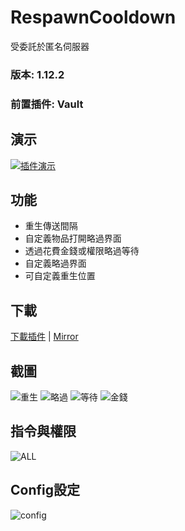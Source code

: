 # RespawnCooldown
受委託於匿名伺服器

### 版本: 1.12.2

### 前置插件: Vault

## 演示
[![插件演示](https://img.youtube.com/vi/VnkZMglY6Lk/0.jpg)](https://www.youtube.com/watch?v=VnkZMglY6Lk)

## 功能
  - 重生傳送間隔
  - 自定義物品打開略過界面
  - 透過花費金錢或權限略過等待
  - 自定義略過界面
  - 可自定義重生位置

## 下載
[下載插件](http://corneey.com/wMiYVj) | [Mirror](https://drive.google.com/open?id=1oNFsjsq_0AcOD1CcXqjL6js5gPa5CtZK)

## 截圖
  ![重生](https://media.discordapp.net/attachments/501029399970447390/501820319640584192/c7113f0dfaa91465ebb68d1cddfe2fd7.png)
  ![略過](https://media.discordapp.net/attachments/501029399970447390/501819870955175936/unknown.png)
  ![等待](https://media.discordapp.net/attachments/501029399970447390/501820347251687435/d8153f11f60b93e643bd715808a3a324.png)
  ![金錢](https://media.discordapp.net/attachments/501029399970447390/501820377249611787/6dfb567b1daaa884aeda2c6de6c7fd28.png)
  
## 指令與權限
  ![ALL](https://i.gyazo.com/343f798119e4df42430de5987f15ea79.png)
  
## Config設定
  ![config](https://i.gyazo.com/8e52fd18d297d48629f500808c332556.png)


